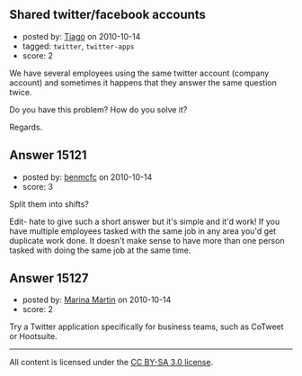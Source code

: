 ## Shared twitter/facebook accounts

- posted by: [Tiago](https://stackexchange.com/users/-1/359-tiago) on 2010-10-14
- tagged: `twitter`, `twitter-apps`
- score: 2

We have several employees using the same twitter account (company account) and sometimes it happens that they answer the same question twice.

Do you have this problem? How do you solve it?

Regards.


## Answer 15121

- posted by: [benmcfc](https://stackexchange.com/users/-1/3899-benmcfc) on 2010-10-14
- score: 3

Split them into shifts?

Edit- hate to give such a short answer but it's simple and it'd work! If you have multiple employees tasked with the same job in any area you'd get duplicate work done. It doesn't make sense to have more than one person tasked with doing the same job at the same time.


## Answer 15127

- posted by: [Marina Martin](https://stackexchange.com/users/-1/1503-marina-martin) on 2010-10-14
- score: 2

Try a Twitter application specifically for business teams, such as CoTweet or Hootsuite.



---

All content is licensed under the [CC BY-SA 3.0 license](https://creativecommons.org/licenses/by-sa/3.0/).
